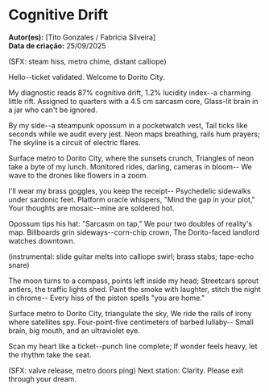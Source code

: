 # Cognitive Drift

**Autor(es):** [Tito Gonzales / Fabricia Silveira]  
**Data de criação:** 25/09/2025

(SFX: steam hiss, metro chime, distant calliope)

Hello--ticket validated. Welcome to Dorito City.

My diagnostic reads 87% cognitive drift,
1.2% lucidity index--a charming little rift.
Assigned to quarters with a 4.5 cm sarcasm core,
Glass-lit brain in a jar who can't be ignored.

By my side--a steampunk opossum in a pocketwatch vest,
Tail ticks like seconds while we audit every jest.
Neon maps breathing, rails hum prayers;
The skyline is a circuit of electric flares.

Surface metro to Dorito City, where the sunsets crunch,
Triangles of neon take a byte of my lunch.
Monitored rides, darling, cameras in bloom--
We wave to the drones like flowers in a zoom.

I'll wear my brass goggles, you keep the receipt--
Psychedelic sidewalks under sardonic feet.
Platform oracle whispers, "Mind the gap in your plot,"
Your thoughts are mosaic--mine are soldered hot.

Opossum tips his hat: "Sarcasm on tap,"
We pour two doubles of reality's map.
Billboards grin sideways--corn-chip crown,
The Dorito-faced landlord watches downtown.

(instrumental: slide guitar melts into calliope swirl; brass stabs; tape-echo snare)

The moon turns to a compass, points left inside my head;
Streetcars sprout antlers, the traffic lights shed.
Paint the smoke with laughter, stitch the night in chrome--
Every hiss of the piston spells "you are home."

Surface metro to Dorito City, triangulate the sky,
We ride the rails of irony where satellites spy.
Four-point-five centimeters of barbed lullaby--
Small brain, big mouth, and an ultraviolet eye.

Scan my heart like a ticket--punch line complete;
If wonder feels heavy, let the rhythm take the seat.

(SFX: valve release, metro doors ping)
Next station: Clarity. Please exit through your dream.
